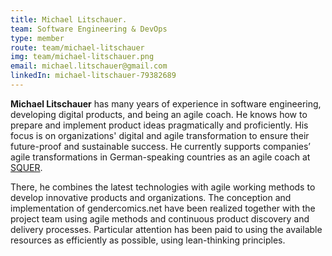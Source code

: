 ```yaml
---
title: Michael Litschauer.
team: Software Engineering & DevOps
type: member
route: team/michael-litschauer
img: team/michael-litschauer.png
email: michael.litschauer@gmail.com
linkedIn: michael-litschauer-79382689
---
```


**Michael Litschauer** has many years of experience in software engineering, developing digital products, and being an agile coach. He knows how to prepare and implement product ideas pragmatically and proficiently. His focus is on organizations' digital and agile transformation to ensure their future-proof and sustainable success. He currently supports companies’ agile transformations in German-speaking countries as an agile coach at [SQUER](https://squer.io).

<!--more -->

There, he combines the latest technologies with agile working methods to develop innovative products and organizations. The conception and implementation of gendercomics.net have been realized together with the project team using agile methods and continuous product discovery and delivery processes. Particular attention has been paid to using the available resources as efficiently as possible, using lean-thinking principles.
